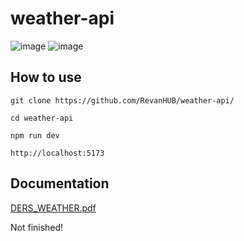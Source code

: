 # weather-api

![image](https://user-images.githubusercontent.com/84904766/194710833-e74fe1d8-f203-4c93-81c0-1e4bd47ac64e.png)
![image](https://user-images.githubusercontent.com/84904766/194727382-54ee4d5a-d05e-45a5-a770-e24e51882177.png)


## How to use

``` git clone https://github.com/RevanHUB/weather-api/ ```

``` cd weather-api ```

``` npm run dev ```

``` http://localhost:5173 ```

## Documentation

[DERS_WEATHER.pdf](https://github.com/RevanHUB/weather-api/files/9759425/DERS_WEATHER.pdf)

Not finished!


